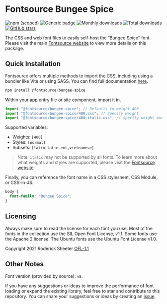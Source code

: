 # Fontsource Bungee Spice

[![npm (scoped)](https://img.shields.io/npm/v/@fontsource/bungee-spice?color=brightgreen)](https://www.npmjs.com/package/@fontsource/bungee-spice) [![Generic badge](https://img.shields.io/badge/fontsource-passing-brightgreen)](https://github.com/fontsource/fontsource) [![Monthly downloads](https://badgen.net/npm/dm/@fontsource/bungee-spice)](https://github.com/fontsource/fontsource) [![Total downloads](https://badgen.net/npm/dt/@fontsource/bungee-spice)](https://github.com/fontsource/fontsource) [![GitHub stars](https://img.shields.io/github/stars/fontsource/fontsource.svg?style=social&label=Star)](https://github.com/fontsource/fontsource/stargazers)

The CSS and web font files to easily self-host the “Bungee Spice” font. Please visit the main [Fontsource website](https://fontsource.org/fonts/bungee-spice) to view more details on this package.

## Quick Installation

Fontsource offers multiple methods to import the CSS, including using a bundler like Vite or using SASS. You can find full documentation [here](https://fontsource.org/docs/getting-started/introduction).

```javascript
npm install @fontsource/bungee-spice
```

Within your app entry file or site component, import it in.

```javascript
import "@fontsource/bungee-spice"; // Defaults to weight 400
import "@fontsource/bungee-spice/400.css"; // Specify weight
import "@fontsource/bungee-spice/400-italic.css"; // Specify weight and style
```

Supported variables:
- Weights: `[400]`
- Styles: `[normal]`
- Subsets: `[latin,latin-ext,vietnamese]`

> Note: `italic` may not be supported by all fonts. To learn more about what weights and styles are supported, please visit the [Fontsource website](https://fontsource.org/fonts/bungee-spice).

Finally, you can reference the font name in a CSS stylesheet, CSS Module, or CSS-in-JS.

```css
body {
  font-family: "Bungee Spice";
}
```

## Licensing
Always make sure to read the license for each font you use. Most of the fonts in the collection use the SIL Open Font License, v1.1. Some fonts use the Apache 2 license. The Ubuntu fonts use the Ubuntu Font License v1.0.

Copyright 2021 Roderick Sheeter
[OFL-1.1](http://scripts.sil.org/OFL)

## Other Notes
Font version (provided by source): `v8`.

If you have any suggestions or ideas to improve the performance of font loading or expand the existing library, feel free to star and contribute to this repository. You can share your suggestions or ideas by creating an [issue](https://github.com/fontsource/fontsource/issues).